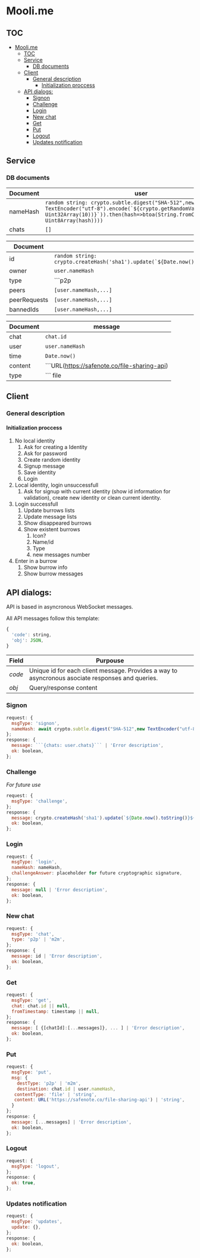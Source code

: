 # Mooli.me

## TOC
- [Mooli.me](#moolime)
  - [TOC](#toc)
  - [Service](#service)
    - [DB documents](#db-documents)
  - [Client](#client)
    - [General description](#general-description)
      - [Initialization proccess](#initialization-proccess)
  - [API dialogs:](#api-dialogs)
    - [Signon](#signon)
    - [Challenge](#challenge)
    - [Login](#login)
    - [New chat](#new-chat)
    - [Get](#get)
    - [Put](#put)
    - [Logout](#logout)
    - [Updates notification](#updates-notification)

## Service

### DB documents
|Document|user|
|-|-|
|nameHash|```random string: crypto.subtle.digest("SHA-512",new TextEncoder("utf-8").encode(`${crypto.getRandomValues(new Uint32Array(10))}`)).then(hash=>btoa(String.fromCharCode(...new Uint8Array(hash))))```|
|chats|```[]```|

|Document|chat|
|-|-|
|id|```random string: crypto.createHash('sha1').update(`${Date.now().toString()}${serviceSecret}).digest('base64').slice(idx,5);```|
|owner|```user.nameHash```|
|type|```p2p|m2m```|
|peers|```[user.nameHash,...]```|
|peerRequests|```[user.nameHash,...]```|
|bannedIds|```[user.nameHash,...]```|

|Document|message|
|-|-|
|chat|```chat.id```|
|user|```user.nameHash```|
|time|```Date.now()```|
|content|```URL(https://safenote.co/file-sharing-api) | string```|
|type|``` file | string ```|

## Client

### General description

#### Initialization proccess

1. No local identity
   1. Ask for creating a Identity
   2. Ask for password
   3. Create random identity
   4. Signup message
   5. Save identity
   6. Login
2. Local identity, login unsuccessfull
   1. Ask for signup with current identity (show id information for validation), create new identity or clean current identity.
3. Login successfull
   1. Update burrows lists
   2. Update message lists
   3. Show disappeared burrows
   4. Show existent burrows
      1. Icon?
      2. Name/id
      3. Type
      4. new messages number
4. Enter in a burrow
   1. Show burrow info
   2. Show burrow messages
## API dialogs:
API is based in asyncronous WebSocket messages.

All API messages follow this template:
```JavaScript
{
  'code': string,
  'obj': JSON,
}
```
|Field|Purpouse|
|-|-|
|*code*|Unique id for each client message. Provides a way to asyncronous asociate responses and queries.|
|*obj*|Query/response content|
### Signon
```JavaScript
request: {
  msgType: 'signon',
  nameHash: await crypto.subtle.digest("SHA-512",new TextEncoder("utf-8").encode(`${crypto.getRandomValues(new Uint32Array(10))}`:`${password}`)).then(hash=>btoa(String.fromCharCode(...new Uint8Array(hash)))),
};
response: {
  message: ```{chats: user.chats}``` | 'Error description',
  ok: boolean,
};
```
### Challenge
*For future use*
```JavaScript
request: {
  msgType: 'challenge',
};
response: {
  message: crypto.createHash('sha1').update(`${Date.now().toString()}${serviceSecret}`).digest('base64'),
  ok: boolean,
};
```
### Login
```JavaScript
request: {
  msgType: 'login',
  nameHash: nameHash,
  challengeAnswer: placeholder for future cryptographic signature,
};
response: {
  message: null | 'Error description',
  ok: boolean,
};
```
### New chat
```JavaScript
request: {
  msgType: 'chat',
  type: 'p2p' | 'm2m',
};
response: {
  message: id | 'Error description',
  ok: boolean,
};
```
### Get
```JavaScript
request: {
  msgType: 'get',
  chat: chat.id || null,
  fromTimestamp: timestamp || null,
};
response: {
  message: [ {[chatId]:[...messages]}, ... ] | 'Error description',
  ok: boolean,
};
```
### Put
```JavaScript
request: {
  msgType: 'put',
  msg: {
    destType: 'p2p' | 'm2m',
    destination: chat.id | user.nameHash,
   contentType: 'file' | 'string',
   content: URL('https://safenote.co/file-sharing-api') | 'string',
  }
};
response: {
  message: [...messages] | 'Error description',
  ok: boolean,
};
```
### Logout
```JavaScript
request: {
  msgType: 'logout',
};
response: {
  ok: true,
};
```
### Updates notification
```JavaScript
request: {
  msgType: 'updates',
  update: {},
};
response: {
  ok: boolean,
};
```

